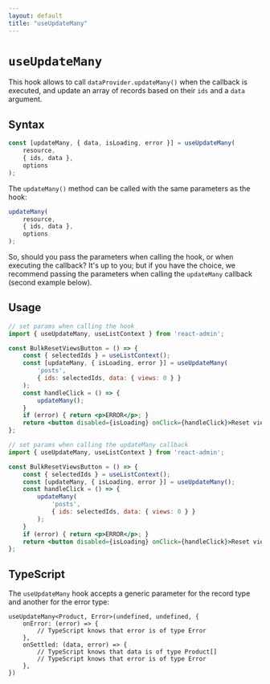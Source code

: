 ```yaml
---
layout: default
title: "useUpdateMany"
---
```


# `useUpdateMany`

This hook allows to call `dataProvider.updateMany()` when the callback is executed, and update an array of records based on their `ids` and a `data` argument.

## Syntax

```jsx
const [updateMany, { data, isLoading, error }] = useUpdateMany(
    resource,
    { ids, data },
    options
);
```

The `updateMany()` method can be called with the same parameters as the hook:

```jsx
updateMany(
    resource,
    { ids, data },
    options
);
```

So, should you pass the parameters when calling the hook, or when executing the callback? It's up to you; but if you have the choice, we recommend passing the parameters when calling the `updateMany` callback (second example below).

## Usage

```jsx
// set params when calling the hook
import { useUpdateMany, useListContext } from 'react-admin';

const BulkResetViewsButton = () => {
    const { selectedIds } = useListContext();
    const [updateMany, { isLoading, error }] = useUpdateMany(
        'posts',
        { ids: selectedIds, data: { views: 0 } }
    );
    const handleClick = () => {
        updateMany();
    }
    if (error) { return <p>ERROR</p>; }
    return <button disabled={isLoading} onClick={handleClick}>Reset views</button>;
};

// set params when calling the updateMany callback
import { useUpdateMany, useListContext } from 'react-admin';

const BulkResetViewsButton = () => {
    const { selectedIds } = useListContext();
    const [updateMany, { isLoading, error }] = useUpdateMany();
    const handleClick = () => {
        updateMany(
            'posts',
            { ids: selectedIds, data: { views: 0 } }
        );
    }
    if (error) { return <p>ERROR</p>; }
    return <button disabled={isLoading} onClick={handleClick}>Reset views</button>;
};
```

## TypeScript

The `useUpdateMany` hook accepts a generic parameter for the record type and another for the error type:

```tsx
useUpdateMany<Product, Error>(undefined, undefined, {
    onError: (error) => {
        // TypeScript knows that error is of type Error
    },
    onSettled: (data, error) => {
        // TypeScript knows that data is of type Product[]
        // TypeScript knows that error is of type Error
    },
})
```
